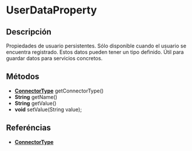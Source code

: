 # UserDataProperty

## Descripción

Propiedades de usuario persistentes. Sólo disponible cuando el usuario se encuentra registrado. Estos datos pueden tener un tipo definido. Útil para guardar datos para servicios concretos.

## Métodos

- **[ConnectorType](../Enums/README.md)**  getConnectorType()
- **String** getName()
- **String** getValue()
- **void** setValue(String value);

## Referéncias

- **[ConnectorType](../Enums/README.md)**
